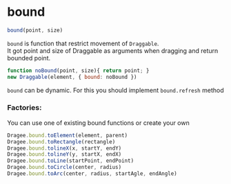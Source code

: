 # bound

```javascript
bound(point, size)
```

`bound` is function that restrict movement of `Draggable`.    
It got point and size of Draggable as arguments when dragging and return bounded point.

```javascript
function noBound(point, size){ return point; }
new Draggable(element, { bound: noBound })
```

`bound` can be dynamic. For this you should implement `bound.refresh` method

### Factories:

You can use one of existing bound functions or create your own

```javascript
Dragee.bound.toElement(element, parent)
Dragee.bound.toRectangle(rectangle)
Dragee.bound.tolineX(x, startY, endY)
Dragee.bound.tolineY(y, startX, endX)
Dragee.bound.toLine(startPoint, endPoint)
Dragee.bound.toCircle(center, radius)
Dragee.bound.toArc(center, radius, startAgle, endAngle)
```
